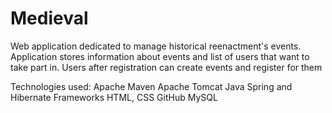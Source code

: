 # Medieval
Web application dedicated to manage historical reenactment's events. Application stores information about events and list of users that want to take part in. Users after registration can create events and register for them

Technologies used:
Apache Maven
Apache Tomcat
Java
Spring and Hibernate Frameworks
HTML, CSS
GitHub
MySQL
